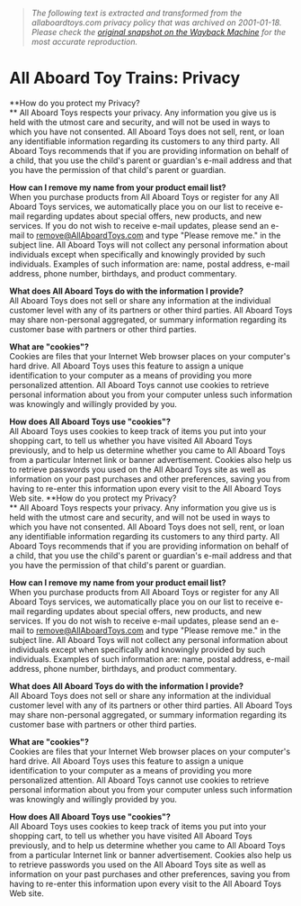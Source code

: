 > *The following text is extracted and transformed from the allaboardtoys.com privacy policy that was archived on 2001-01-18. Please check the [original snapshot on the Wayback Machine](https://web.archive.org/web/20010118173400id_/http%3A//www.allaboardtoys.com/privacy.asp%3Fmscssid%3D6K7DVVRH0CSS8P4F0LEDMVEUG3GFCUH9) for the most accurate reproduction.*

# All Aboard Toy Trains: Privacy

**How do you protect my Privacy?  
** All Aboard Toys respects your privacy. Any information you give us is held with the utmost care and security, and will not be used in ways to which you have not consented. All Aboard Toys does not sell, rent, or loan any identifiable information regarding its customers to any third party. All Aboard Toys recommends that if you are providing information on behalf of a child, that you use the child's parent or guardian's e-mail address and that you have the permission of that child's parent or guardian. 

**How can I remove my name from your product email list?**  
When you purchase products from All Aboard Toys or register for any All Aboard Toys services, we automatically place you on our list to receive e-mail regarding updates about special offers, new products, and new services. If you do not wish to receive e-mail updates, please send an e-mail to remove@AllAboardToys.com and type "Please remove me." in the subject line. All Aboard Toys will not collect any personal information about individuals except when specifically and knowingly provided by such individuals. Examples of such information are: name, postal address, e-mail address, phone number, birthdays, and product commentary. 

**What does All Aboard Toys do with the information I provide?**  
All Aboard Toys does not sell or share any information at the individual customer level with any of its partners or other third parties. All Aboard Toys may share non-personal aggregated, or summary information regarding its customer base with partners or other third parties. 

**What are "cookies"?**  
Cookies are files that your Internet Web browser places on your computer's hard drive. All Aboard Toys uses this feature to assign a unique identification to your computer as a means of providing you more personalized attention. All Aboard Toys cannot use cookies to retrieve personal information about you from your computer unless such information was knowingly and willingly provided by you.

**How does All Aboard Toys use "cookies"?**  
All Aboard Toys uses cookies to keep track of items you put into your shopping cart, to tell us whether you have visited All Aboard Toys previously, and to help us determine whether you came to All Aboard Toys from a particular Internet link or banner advertisement. Cookies also help us to retrieve passwords you used on the All Aboard Toys site as well as information on your past purchases and other preferences, saving you from having to re-enter this information upon every visit to the All Aboard Toys Web site.
**How do you protect my Privacy?  
** All Aboard Toys respects your privacy. Any information you give us is held with the utmost care and security, and will not be used in ways to which you have not consented. All Aboard Toys does not sell, rent, or loan any identifiable information regarding its customers to any third party. All Aboard Toys recommends that if you are providing information on behalf of a child, that you use the child's parent or guardian's e-mail address and that you have the permission of that child's parent or guardian. 

**How can I remove my name from your product email list?**  
When you purchase products from All Aboard Toys or register for any All Aboard Toys services, we automatically place you on our list to receive e-mail regarding updates about special offers, new products, and new services. If you do not wish to receive e-mail updates, please send an e-mail to remove@AllAboardToys.com and type "Please remove me." in the subject line. All Aboard Toys will not collect any personal information about individuals except when specifically and knowingly provided by such individuals. Examples of such information are: name, postal address, e-mail address, phone number, birthdays, and product commentary. 

**What does All Aboard Toys do with the information I provide?**  
All Aboard Toys does not sell or share any information at the individual customer level with any of its partners or other third parties. All Aboard Toys may share non-personal aggregated, or summary information regarding its customer base with partners or other third parties. 

**What are "cookies"?**  
Cookies are files that your Internet Web browser places on your computer's hard drive. All Aboard Toys uses this feature to assign a unique identification to your computer as a means of providing you more personalized attention. All Aboard Toys cannot use cookies to retrieve personal information about you from your computer unless such information was knowingly and willingly provided by you.

**How does All Aboard Toys use "cookies"?**  
All Aboard Toys uses cookies to keep track of items you put into your shopping cart, to tell us whether you have visited All Aboard Toys previously, and to help us determine whether you came to All Aboard Toys from a particular Internet link or banner advertisement. Cookies also help us to retrieve passwords you used on the All Aboard Toys site as well as information on your past purchases and other preferences, saving you from having to re-enter this information upon every visit to the All Aboard Toys Web site.
